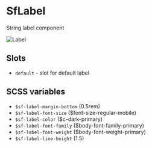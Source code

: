 # SfLabel

String label component

![Label](https://user-images.githubusercontent.com/6861191/56866668-14a1b200-6a06-11e9-9c36-0a5c8ba3ec40.png "Label")

## Slots

- `default` - slot for default label

## SCSS variables

- `$sf-label-margin-bottom` (0.5rem)
- `$sf-label-font-size` ($font-size-regular-mobile)
- `$sf-label-color` ($c-dark-primary)
- `$sf-label-font-family` ($body-font-family-primary)
- `$sf-label-font-weight` ($body-font-weight-primary)
- `$sf-label-line-height` (1.5)
